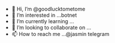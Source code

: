 - 👋 Hi, I’m @goodlucktometome
- 👀 I’m interested in ...botnet
- 🌱 I’m currently learning ...
- 💞️ I’m looking to collaborate on ...
- 📫 How to reach me ...@jasmin telegram

<!---
goodlucktometome/goodlucktometome is a ✨ special ✨ repository because its `README.md` (this file) appears on your GitHub profile.
You can click the Preview link to take a look at your changes.
--->
